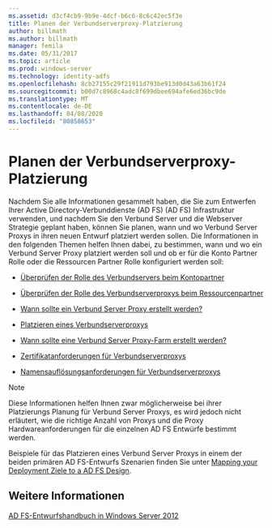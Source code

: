 ```yaml
---
ms.assetid: d3cf4cb9-9b9e-4dcf-b6c6-8c6c42ec5f3e
title: Planen der Verbundserverproxy-Platzierung
author: billmath
ms.author: billmath
manager: femila
ms.date: 05/31/2017
ms.topic: article
ms.prod: windows-server
ms.technology: identity-adfs
ms.openlocfilehash: 8cb27155c29f21911d793be913d0d43a63b61f24
ms.sourcegitcommit: b00d7c8968c4adc8f699dbee694afe6ed36bc9de
ms.translationtype: MT
ms.contentlocale: de-DE
ms.lasthandoff: 04/08/2020
ms.locfileid: "80858653"
---
```

# <a name="planning-federation-server-proxy-placement"></a>Planen der Verbundserverproxy-Platzierung

Nachdem Sie alle Informationen gesammelt haben, die Sie zum Entwerfen Ihrer Active Directory-Verbunddienste (AD FS) \(AD FS\) Infrastruktur verwenden, und nachdem Sie den Verbund Server und die Webserver Strategie geplant haben, können Sie planen, wann und wo Verbund Server Proxys in ihren neuen Entwurf platziert werden sollen. Die Informationen in den folgenden Themen helfen Ihnen dabei, zu bestimmen, wann und wo ein Verbund Server Proxy platziert werden soll und ob er für die Konto Partner Rolle oder die Ressourcen Partner Rolle konfiguriert werden soll:  
  
-   [Überprüfen der Rolle des Verbundservers beim Kontopartner](Review-the-Role-of-the-Federation-Server-in-the-Account-Partner.md)  
  
-   [Überprüfen der Rolle des Verbundserverproxys beim Ressourcenpartner](Review-the-Role-of-the-Federation-Server-Proxy-in-the-Resource-Partner.md)  
  
-   [Wann sollte ein Verbund Server Proxy erstellt werden?](When-to-Create-a-Federation-Server-Proxy.md)  
  
-   [Platzieren eines Verbundserverproxys](Where-to-Place-a-Federation-Server-Proxy.md)  
  
-   [Wann sollte eine Verbund Server Proxy-Farm erstellt werden?](When-to-Create-a-Federation-Server-Proxy-Farm.md)  
  
-   [Zertifikatanforderungen für Verbundserverproxys](Certificate-Requirements-for-Federation-Server-Proxies.md)  
  
-   [Namensauflösungsanforderungen für Verbundserverproxys](Name-Resolution-Requirements-for-Federation-Server-Proxies.md)  
  
> [!NOTE]  
> Diese Informationen helfen Ihnen zwar möglicherweise bei ihrer Platzierungs Planung für Verbund Server Proxys, es wird jedoch nicht erläutert, wie die richtige Anzahl von Proxys und die Proxy Hardwareanforderungen für die einzelnen AD FS Entwürfe bestimmt werden.  
  
Beispiele für das Platzieren eines Verbund Server Proxys in einem der beiden primären AD FS-Entwurfs Szenarien finden Sie unter [Mapping your Deployment Ziele to a AD FS Design](Mapping-Your-Deployment-Goals-to-an-AD-FS-Design.md).  

## <a name="see-also"></a>Weitere Informationen
[AD FS-Entwurfshandbuch in Windows Server 2012](AD-FS-Design-Guide-in-Windows-Server-2012.md)
  

